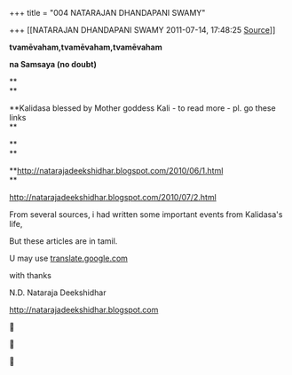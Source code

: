 +++
title = "004 NATARAJAN DHANDAPANI SWAMY"

+++
[[NATARAJAN DHANDAPANI SWAMY	2011-07-14, 17:48:25 [Source](https://groups.google.com/g/samskrita/c/kIKJ8oCKJNA)]]



**tvamēvaham,tvamēvaham,tvamēvaham**

**na Samsaya (no doubt)**

**  
**

**Kalidasa blessed by Mother goddess Kali - to read more - pl. go these links  
**

**  
**

**<http://natarajadeekshidhar.blogspot.com/2010/06/1.html>  
**

  

<http://natarajadeekshidhar.blogspot.com/2010/07/2.html>

  

From several sources, i had written some important events from Kalidasa's life,

  

But these articles are in tamil.

U may use [translate.google.com](http://translate.google.com)

  

with thanks

N.D. Nataraja Deekshidhar

<http://natarajadeekshidhar.blogspot.com>

  







